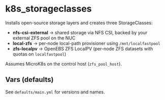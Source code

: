 # k8s_storageclasses

Installs open-source storage layers and creates three StorageClasses:

- **nfs-csi-external** → shared storage via NFS CSI, backed by your external ZFS pool on the NUC
- **local-zfs** → per-node local-path provisioner using `/mnt/localfastpool`
- **zfs-localpv** → OpenEBS ZFS LocalPV (per-node ZFS datasets with quotas on `localfastpool`)

Assumes MicroK8s on the control host (`zfs_pool_host`).

## Vars (defaults)

See `defaults/main.yml` for versions and names.

